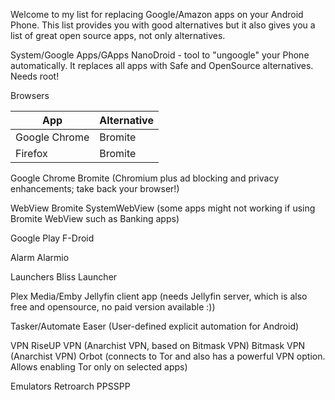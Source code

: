   Welcome to my list for replacing Google/Amazon apps on your Android Phone.
  This list provides you with good alternatives but it also gives you a list of great open source apps, not only alternatives.
  
  System/Google Apps/GApps
  NanoDroid - tool to "ungoogle" your Phone automatically. It replaces all apps with Safe and OpenSource alternatives. Needs root!
  
  

Browsers

  | App           | Alternative   |
  | ------------- | ------------- |
  | Google Chrome | Bromite       |
  | Firefox       | Bromite       |
  
  Google Chrome
  Bromite (Chromium plus ad blocking and privacy enhancements; take back your browser!)
  
  WebView
  Bromite SystemWebView (some apps might not working if using Bromite WebView such as Banking apps)
  
  Google Play
  F-Droid
  
  Alarm
  Alarmio
  
  Launchers
  Bliss Launcher
  
  Plex Media/Emby
  Jellyfin client app (needs Jellyfin server, which is also free and opensource, no paid version available :))
  
  Tasker/Automate
  Easer (User-defined explicit automation for Android)
  
  VPN
  RiseUP VPN (Anarchist VPN, based on Bitmask VPN)
  Bitmask VPN (Anarchist VPN)
  Orbot (connects to Tor and also has a powerful VPN option. Allows enabling Tor only on selected apps)
  
  Emulators
  Retroarch
  PPSSPP
